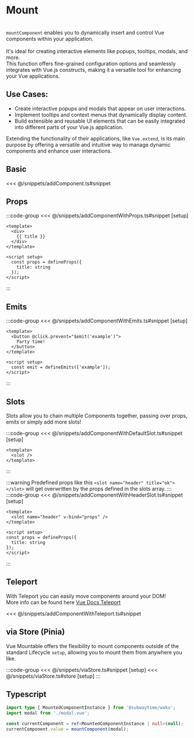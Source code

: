 # Mount
<br />
<div class="cleaner-text">
<code class="highlight">mountComponent</code> enables you to dynamically insert and control Vue components within your application.
<br />
<br />
It's ideal for creating interactive elements like popups, tooltips, modals, and more.
<br />
This function offers fine-grained configuration options and seamlessly integrates with Vue.js constructs, making it a versatile tool for enhancing your Vue applications.
</div>

## Use Cases:
- Create interactive popups and modals that appear on user interactions.
- Implement tooltips and context menus that dynamically display content.
- Build extensible and reusable UI elements that can be easily integrated into different parts of your Vue.js application.

Extending the functionality of their applications, like `Vue.extend`, is its main purpose by offering a versatile and intuitive way to manage dynamic components and enhance user interactions.

## Basic
<<< @/snippets/addComponent.ts#snippet

## Props

:::code-group
<<< @/snippets/addComponentWithProps.ts#snippet [setup]
```vue [modal.vue]
<template>
  <div>
    {{ title }}
  </div>
</template>

<script setup>
  const props = defineProps({
    title: string
  });
</script>
```
:::

<!-- :::info
You can also simply pass over `ref/reactive` properties!
:::
<<< @/snippets/addComponentWithReactiveProps.ts#snippet -->

## Emits
:::code-group
<<< @/snippets/addComponentWithEmits.ts#snippet [setup]
```vue [modal.vue]
<template>
  <button @click.prevent="$emit('example')">
    Party time!
  </button>
</template>

<script setup>
  const emit = defineEmits(['example']);
</script>
```
:::

## Slots
<div class="cleaner-text">Slots allow you to chain multiple Components together, passing over props, emits or simply add more slots!</div>

:::code-group
<<< @/snippets/addComponentWithDefaultSlot.ts#snippet [setup]
```vue [modal.vue]
<template>
  <slot />
</template>
```
:::

:::warning
Predefined props like this `<slot name="header" title="ok"></slot>`
will get overwritten by the props defined in the slots array.
:::
:::code-group
<<< @/snippets/addComponentWithHeaderSlot.ts#snippet [setup]
```vue [modal.vue]
<template>
  <slot name="header" v-bind="props" />
</template>

<script setup>
const props = defineProps({
  title: string
});
</script>
```
:::

## Teleport
With Teleport you can easily move components around your DOM!
<br />
More info can be found here [Vue Docs Teleport](https://vuejs.org/guide/built-ins/teleport.html)

<<< @/snippets/addComponentWithTeleport.ts#snippet

## via Store (Pinia)
<div class="cleaner-text">
Vue Mountable offers the flexibility to mount components outside of the standard Lifecycle <code class="highlight">setup</code>, allowing you to mount them from anywhere you like.
</div>

:::code-group
<<< @/snippets/viaStore.ts#snippet [setup]
<<< @/snippets/viaStore.ts#store [setup]
:::

## Typescript
```ts
import type { MountedComponentInstance } from '@subwaytime/waku';
import modal from './modal.vue';

const currentComponent = ref<MountedComponentInstance | null>(null);
currentComponent.value = mountComponent(modal);
```
